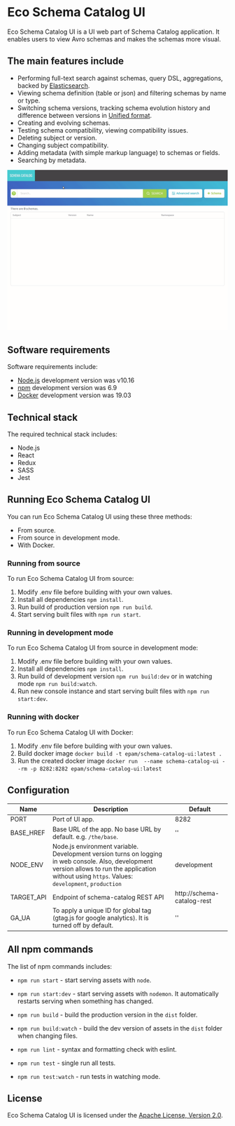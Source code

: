# Eco Schema Catalog UI

Eco Schema Catalog UI is a UI web part of Schema Catalog application. It enables users to view Avro schemas and makes the schemas more visual.

## The main features include

* Performing full-text search against schemas, query DSL, aggregations, backed by [Elasticsearch](https://www.elastic.co/).
* Viewing schema definition (table or json) and filtering schemas by name or type.
* Switching schema versions, tracking schema evolution history and difference between versions in [Unified format](https://en.wikipedia.org/wiki/Diff#Unified_format).
* Creating and evolving schemas.
* Testing schema compatibility, viewing compatibility issues.
* Deleting subject or version.
* Changing subject compatibility.
* Adding metadata (with simple markup language) to schemas or fields.
* Searching by metadata.

![](sc.gif)

## Software requirements

Software requirements include:

* [Node.js](https://nodejs.org/en/) development version was v10.16
* [npm](https://www.npmjs.com/) development version was 6.9
* [Docker](https://www.docker.com/get-started) development version was 19.03

## Technical stack

The required technical stack includes:

* Node.js
* React
* Redux
* SASS
* Jest

## Running Eco Schema Catalog UI

You can run Eco Schema Catalog UI using these three methods:

* From source.
* From source in development mode.
* With Docker.

### Running from source

To run Eco Schema Catalog UI from source:

1. Modify .env file before building with your own values.
2. Install all dependencies `npm install`.
3. Run build of production version `npm run build`.
4. Start serving built files with `npm run start`.

### Running in development mode

To run Eco Schema Catalog UI from source in development mode:

1. Modify .env file before building with your own values.
2. Install all dependencies `npm install`.
3. Run build of development version `npm run build:dev` or in watching mode `npm run build:watch`.
4. Run new console instance and start serving built files with `npm run start:dev`.

### Running with docker

To run Eco Schema Catalog UI with Docker:

1. Modify .env file before building with your own values.
2. Build docker image `docker build -t epam/schema-catalog-ui:latest .`
3. Run the created docker image `docker run  --name schema-catalog-ui --rm -p 8282:8282 epam/schema-catalog-ui:latest`

## Configuration

Name | Description | Default
---  | ---         | ---
PORT | Port of UI app. | 8282
BASE_HREF | Base URL of the app. No base URL by default. e.g. `/the/base`. | ''
NODE_ENV | Node.js environment variable. Development version turns on logging in web console. Also, development version allows to run the application without using `https`. Values: `development`, `production` | development
TARGET_API | Endpoint of schema-catalog REST API | http://schema-catalog-rest
GA_UA | To apply a unique ID for global tag (gtag.js for google analytics). It is turned off by default. | ''

## All npm commands

The list of npm commands includes:

* `npm run start` - start serving assets with `node`.

* `npm run start:dev` - start serving assets with `nodemon`. It automatically restarts serving when something has changed.

* `npm run build` - build the production version in the `dist` folder.

* `npm run build:watch` - build the dev version of assets in the `dist` folder when changing files.

* `npm run lint` - syntax and formatting check with eslint.

* `npm run test` - single run all tests.

* `npm run test:watch` - run tests in watching mode.

## License

Eco Schema Catalog UI is licensed under the [Apache License, Version 2.0](https://www.apache.org/licenses/LICENSE-2.0).
